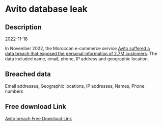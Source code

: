 # Avito database leak

## Description

2022-11-18

In November 2022, the Moroccan e-commerce service <a href="https://ledesk.ma/2022/12/20/avito-sexplique-sur-le-data-breach-ayant-touche-27-millions-dutilisateurs-de-sa-plateforme/" target="_blank" rel="noopener">Avito suffered a data breach that exposed the personal information of 2.7M customers</a>. The data included name, email, phone, IP address and geographic location.

## Breached data

Email addresses, Geographic locations, IP addresses, Names, Phone numbers

## Free download Link

[Avito breach Free Download Link](https://link-to.net/1229997/339.88123145928853/dynamic/?r=aHR0cHM6Ly93d3cubWVkaWFmaXJlLmNvbS92aWV3L0lHZ2x3Z29LQVFwekhuby9hdml0by5tYS9maWxl)